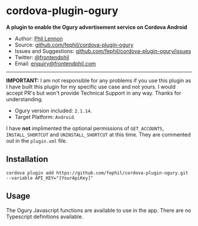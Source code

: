 # cordova-plugin-ogury

**A plugin to enable the Ogury advertisement service on Cordova Android**

* Author: [Phil Lennon](https://frontendphil.com)
* Source: [github.com/fephil/cordova-plugin-ogury](https://github.com/fephil/cordova-plugin-ogury)
* Issues and Suggestions: [github.com/fephil/cordova-plugin-ogury/issues](https://github.com/fephil/cordova-plugin-ogury/issues)
* Twitter: [@frontendphil](https://twitter.com/frontendphil)
* Email: [enquiry@frontendphil.com](mailto:enquiry@frontendphil.com)

***

**IMPORTANT:** I am not responsible for any problems if you use this plugin as I have built this plugin for my specific use case and not yours. I would accept PR's but won't provide Technical Support in any way. Thanks for understanding.

* Ogury version included: `2.1.14`.
* Target Platform: `Android`.

I have **not** implimented the optional permissions of `GET_ACCOUNTS`, `INSTALL_SHORTCUT` and `UNINSTALL_SHORTCUT` at this time. They are commented out in the `plugin.xml` file.

## Installation

``` cordova plugin add https://github.com/fephil/cordova-plugin-ogury.git --variable API_KEY="[YourApiKey]" ```

## Usage

The Ogury Javascript functions are available to use in the app. There are no Typescript definitions available.